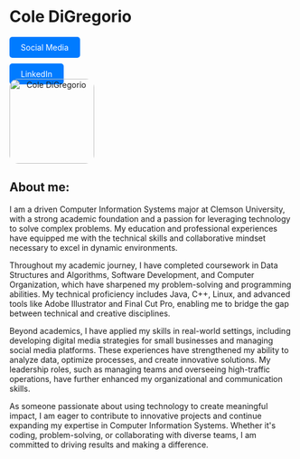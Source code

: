 # Cole DiGregorio

<!-- Tabs -->
<div style="display: flex; gap: 20px; margin-bottom: 20px;">
    <a href="social-media.html" style="text-decoration: none; color: white; background-color: #007BFF; padding: 10px 20px; border-radius: 5px;">Social Media</a>
</div>
    <a href="linkedin-me.md" style="text-decoration: none; color: white; background-color: #007BFF; padding: 10px 20px; border-radius: 5px;">LinkedIn</a>

<!-- Main Content -->
<div style="display: flex; align-items: flex-start;">
    <!-- Photo Section -->
    <div style="margin-right: 20px; text-align: center;">
        <img src="COL01833.JPG" alt="Cole DiGregorio" style="width: 150px; border-radius: 10%;">
    </div>
</div>


## About me:

I am a driven Computer Information Systems major at Clemson University, with a strong academic foundation and a passion for leveraging technology to solve complex problems. My education and professional experiences have equipped me with the technical skills and collaborative mindset necessary to excel in dynamic environments.  
        
Throughout my academic journey, I have completed coursework in Data Structures and Algorithms, Software Development, and Computer Organization, which have sharpened my problem-solving and programming abilities. My technical proficiency includes Java, C++, Linux, and advanced tools like Adobe Illustrator and Final Cut Pro, enabling me to bridge the gap between technical and creative disciplines.  

Beyond academics, I have applied my skills in real-world settings, including developing digital media strategies for small businesses and managing social media platforms. These experiences have strengthened my ability to analyze data, optimize processes, and create innovative solutions. My leadership roles, such as managing teams and overseeing high-traffic operations, have further enhanced my organizational and communication skills.  

As someone passionate about using technology to create meaningful impact, I am eager to contribute to innovative projects and continue expanding my expertise in Computer Information Systems. Whether it's coding, problem-solving, or collaborating with diverse teams, I am committed to driving results and making a difference. 
